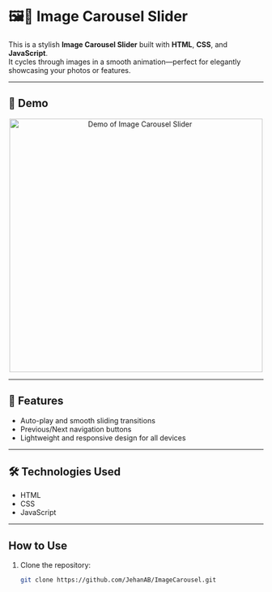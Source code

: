 # 🖼️🔄 Image Carousel Slider 

This is a stylish **Image Carousel Slider** built with **HTML**, **CSS**, and **JavaScript**.  
It cycles through images in a smooth animation—perfect for elegantly showcasing your photos or features.

---

## 🚀 Demo 

<p align="center">
  <img src="demo.gif" alt="Demo of Image Carousel Slider" width="500"/>
</p>

---

## 🌟 Features 
-  Auto-play and smooth sliding transitions  
-  Previous/Next navigation buttons  
-  Lightweight and responsive design for all devices  

---

## 🛠 Technologies Used 
-  HTML  
-  CSS  
-  JavaScript  

---

##  How to Use
1. Clone the repository:
   ```bash
   git clone https://github.com/JehanAB/ImageCarousel.git
